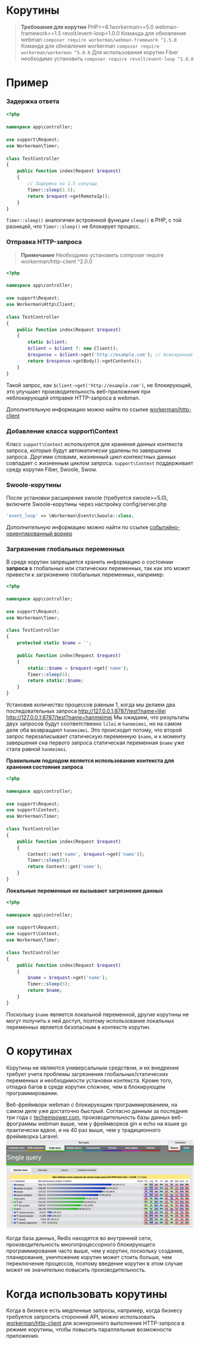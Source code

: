 # Корутины

> **Требования для корутин**
> PHP>=8.1workerman>=5.0 webman-framework>=1.5 revolt/event-loop>1.0.0
> Команда для обновления webman `composer require workerman/webman-framework ^1.5.0`
> Команда для обновления workerman `composer require workerman/workerman ^5.0.0`
> Для использования корутин Fiber необходимо установить `composer require revolt/event-loop ^1.0.0`

# Пример
### Задержка ответа

```php
<?php

namespace app\controller;

use support\Request;
use Workerman\Timer;

class TestController
{
    public function index(Request $request)
    {
        // Задержка на 1.5 секунды
        Timer::sleep(1.5);
        return $request->getRemoteIp();
    }
}
```
`Timer::sleep()` аналогичен встроенной функции `sleep()` в PHP, с той разницей, что `Timer::sleep()` не блокирует процесс.

### Отправка HTTP-запроса

> **Примечание**
> Необходимо установить composer require workerman/http-client ^2.0.0

```php
<?php

namespace app\controller;

use support\Request;
use Workerman\Http\Client;

class TestController
{
    public function index(Request $request)
    {
        static $client;
        $client = $client ?: new Client();
        $response = $client->get('http://example.com'); // Асинхронная отправка запроса синхронным способом
        return $response->getBody()->getContents();
    }
}
```
Такой запрос, как `$client->get('http://example.com')`, не блокирующий, это улучшает производительность веб-приложения при неблокирующей отправке HTTP-запроса в webman.

Дополнительную информацию можно найти по ссылке [workerman/http-client](https://www.workerman.net/doc/workerman/components/workerman-http-client.html)

### Добавление класса support\Context

Класс `support\Context` используется для хранения данных контекста запроса, которые будут автоматически удалены по завершении запроса. Другими словами, жизненный цикл контекстных данных совпадает с жизненным циклом запроса. `support\Context` поддерживает среду корутин Fiber, Swoole, Swow.

### Swoole-корутины

После установки расширения swoole (требуется swoole>=5.0), включите Swoole-корутины через настройку config/server.php
```php
'event_loop' => \Workerman\Events\Swoole::class,
```

Дополнительную информацию можно найти по ссылке [событийно-ориентированный воркер](https://www.workerman.net/doc/workerman/appendices/event.html)

### Загрязнение глобальных переменных

В среде корутин запрещается хранить информацию о состоянии **запроса** в глобальных или статических переменных, так как это может привести к загрязнению глобальных переменных, например:

```php
<?php

namespace app\controller;

use support\Request;
use Workerman\Timer;

class TestController
{
    protected static $name = '';

    public function index(Request $request)
    {
        static::$name = $request->get('name');
        Timer::sleep(5);
        return static::$name;
    }
}
```

Установив количество процессов равным 1, когда мы делаем два последовательных запроса
http://127.0.0.1:8787/test?name=lilei
http://127.0.0.1:8787/test?name=hanmeimei
Мы ожидаем, что результаты двух запросов будут соответственно `lilei` и `hanmeimei`, но на самом деле оба возвращают `hanmeimei`.
Это происходит потому, что второй запрос перезаписывает статическую переменную `$name`, и к моменту завершения сна первого запроса статическая переменная `$name` уже стала равной `hanmeimei`.

**Правильным подходом является использование контекста для хранения состояния запроса**
```php
<?php

namespace app\controller;

use support\Request;
use support\Context;
use Workerman\Timer;

class TestController
{
    public function index(Request $request)
    {
        Context::set('name', $request->get('name'));
        Timer::sleep(5);
        return Context::get('name');
    }
}
```

**Локальные переменные не вызывают загрязнение данных**
```php
<?php

namespace app\controller;

use support\Request;
use support\Context;
use Workerman\Timer;

class TestController
{
    public function index(Request $request)
    {
        $name = $request->get('name');
        Timer::sleep(5);
        return $name;
    }
}
```
Поскольку `$name` является локальной переменной, другие корутины не могут получить к ней доступ, поэтому использование локальных переменных является безопасным в контексте корутин.

# О корутинах
Корутины не являются универсальным средством, и их внедрение требует учета проблемы загрязнения глобальных/статических переменных и необходимости установки контекста. Кроме того, отладка багов в среде корутин сложнее, чем в блокирующем программировании.

Веб-фреймворк webman с блокирующим программированием, на самом деле уже достаточно быстрый. Согласно данным за последние три года с [techempower.com](https://www.techempower.com/benchmarks/#section=data-r21&l=zijnjz-6bj&test=db&f=1ekg-cbcw-2t4w-27wr68-pc0-iv9slc-0-1ekgw-39g-kxs00-o0zk-4fu13d-2x8do8-2), производительность базы данных веб-фрограммы webman выше, чем у фреймворков gin и echo на языке go практически вдвое, и на 40 раз выше, чем у традиционного фреймворка Laravel.
![](../../assets/img/benchemarks-go-sw.png?)

Когда база данных, Redis находятся во внутренней сети, производительность многопроцессорного блокирующего программирования часто выше, чем у корутин, поскольку создание, планирование, уничтожение корутин может стоить больше, чем переключение процессов, поэтому введение корутин в этом случае может не значительно повысить производительность.

# Когда использовать корутины
Когда в бизнесе есть медленные запросы, например, когда бизнесу требуется запросить сторонний API, можно использовать [workerman/http-client](https://www.workerman.net/doc/workerman/components/workerman-http-client.html) для асинхронного выполнения HTTP-запроса в режиме корутины, чтобы повысить параллельные возможности приложения.
